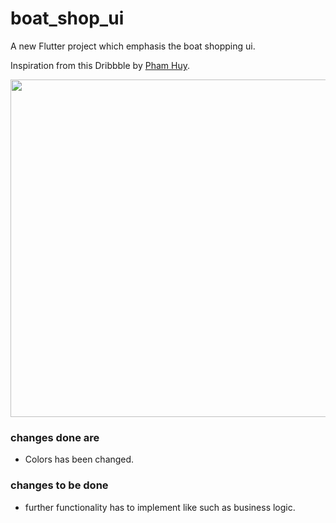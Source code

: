 # boat_shop_ui

A new Flutter project  which emphasis the boat shopping ui. 

Inspiration from this Dribbble by [Pham Huy](https://dribbble.com/shots/6944741-Boat-Shop-App/).

<img src="https://cdn.dribbble.com/users/1715186/screenshots/6944741/boat-final_2x.png" height="540px" >


### changes done are 

- Colors has been changed.


### changes to be done

- further functionality has to implement like such as business logic.
